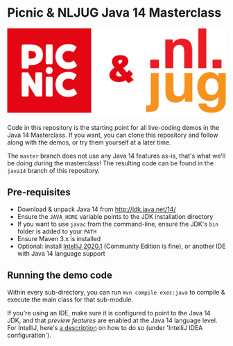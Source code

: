# Picnic & NLJUG Java 14 Masterclass

![Picnic & NLJUG](logo.png)

Code in this repository is the starting point for all live-coding demos 
in the Java 14 Masterclass. If you want, you can clone this repository
and follow along with the demos, or try them yourself at a later time.

The `master` branch does not use any Java 14 features as-is, that's what we'll
be doing during the masterclass! The resulting code can be found in the
`java14` branch of this repository. 

## Pre-requisites
- Download & unpack Java 14 from http://jdk.java.net/14/ 
- Ensure the `JAVA_HOME` variable points to the JDK installation directory
- If you want to use `javac` from the command-line, ensure the JDK's `bin` 
folder is added to your `PATH`
- Ensure Maven 3.x is installed
- Optional: install [IntelliJ 2020.1](https://www.jetbrains.com/idea/download/) 
(Community Edition is fine), or another IDE with Java 14 language support

## Running the demo code
Within every sub-directory, you can run `mvn compile exec:java` to compile & execute the main
class for that sub-module. 

If you're using an IDE, make sure it is configured to point to the Java 14 JDK,
and that _preview features_ are enabled at the Java 14 language level. For IntelliJ, here's 
[a description](https://blog.jetbrains.com/idea/2020/03/java-14-and-intellij-idea/) 
on how to do so (under 'IntelliJ IDEA configuration').



     